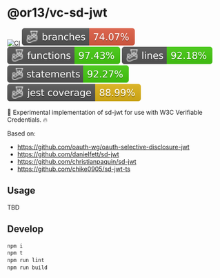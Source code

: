 # @or13/vc-sd-jwt

[![CI](https://github.com/or13/vc-sd-jwt/actions/workflows/ci.yml/badge.svg)](https://github.com/or13/vc-sd-jwt/actions/workflows/ci.yml)
![Branches](./badges/coverage-branches.svg)
![Functions](./badges/coverage-functions.svg)
![Lines](./badges/coverage-lines.svg)
![Statements](./badges/coverage-statements.svg)
![Jest coverage](./badges/coverage-jest%20coverage.svg)

<!-- [![NPM](https://nodei.co/npm/@or13/vc-sd-jwt.png?mini=true)](https://npmjs.org/package/@or13/vc-sd-jwt) -->

🚧 Experimental implementation of sd-jwt for use with W3C Verifiable Credentials. 🔥

Based on:

- https://github.com/oauth-wg/oauth-selective-disclosure-jwt
- https://github.com/danielfett/sd-jwt
- https://github.com/christianpaquin/sd-jwt
- https://github.com/chike0905/sd-jwt-ts

## Usage

TBD

## Develop

```bash
npm i
npm t
npm run lint
npm run build
```
